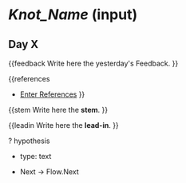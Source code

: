# _Knot_Name_ (input)

<h2>Day X</h2>

{{feedback
Write here the yesterday's Feedback.
}}

{{references
* [Enter References](References)
}}

{{stem
Write here the **stem**.
}}

{{leadin
Write here the **lead-in**.
}}

? hypothesis
  * type: text

* Next -> Flow.Next
